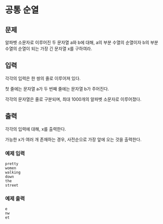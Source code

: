 # 공통 순열
## 문제
알파벳 소문자로 이루어진 두 문자열 a와 b에 대해, a의 부분 수열의 순열이자 b의 부분 수열의 순열이 되는 가장 긴 문자열 x를 구하여라.

## 입력
각각의 입력은 한 쌍의 줄로 이루어져 있다.

첫 줄에는 문자열 a가 두 번째 줄에는 문자열 b가 주어진다.

각각의 문자열은 줄로 구분되며, 최대 1000개의 알파벳 소문자로 이루어졌다.

## 출력
각각의 입력에 대해, x를 출력한다.

가능한 x가 여러 개 존재하는 경우, 사전순으로 가장 앞에 오는 것을 출력한다.

### 예제 입력
```
pretty
women
walking
down
the
street
```
### 예제 출력
```
e
nw
et
```